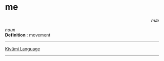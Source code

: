 
# me

<div align="right"><i>mæ</i></div>

*noun*  
**Definition :** movement  

---

[Kivümi Language](../README.md)

---
